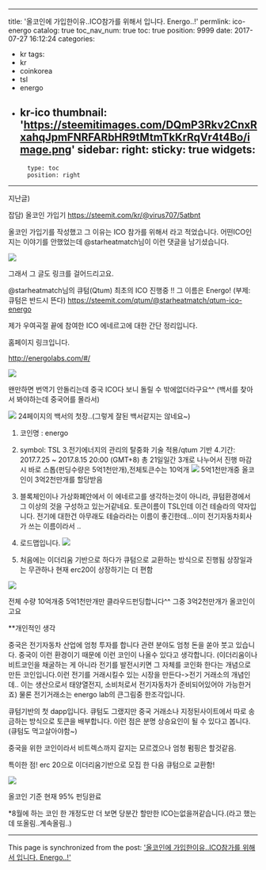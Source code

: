 
---
title: '올코인에 가입한이유..ICO참가를 위해서 입니다. Energo..!'
permlink: ico-energo
catalog: true
toc_nav_num: true
toc: true
position: 9999
date: 2017-07-27 16:12:24
categories:
- kr
tags:
- kr
- coinkorea
- tsl
- energo
- kr-ico
thumbnail: 'https://steemitimages.com/DQmP3Rkv2CnxRxahqJpmFNRFARbHR9tMtmTkKrRqVr4t4Bo/image.png'
sidebar:
    right:
        sticky: true
widgets:
    -
        type: toc
        position: right
---


지난글)

잡담) 올코인 가입기
https://steemit.com/kr/@virus707/5atbnt

올코인 가입기를 작성했고 그 이유는 ICO 참가를 위해서 라고 적었습니다.
어떤ICO인지는 이야기를 안했었는데 @starheatmatch님이 이런 댓글을 남기셨습니다.


![](https://steemitimages.com/DQmP3Rkv2CnxRxahqJpmFNRFARbHR9tMtmTkKrRqVr4t4Bo/image.png)

그래서 그 글도 링크를 걸어드리고요.

@starheatmatch님의 
큐텀(Qtum) 최초의 ICO 진행중 !! 그 이름은 Energo! (부제: 큐텀은 반드시 뜬다)
https://steemit.com/qtum/@starheatmatch/qtum-ico-energo


제가 우여곡절 끝에 참여한 ICO 에네르고에 대한 간단 정리입니다.

홈페이지 링크입니다.

http://energolabs.com/#/


![](https://steemitimages.com/DQme647wsJuqi4ZQ9Yny2kKmxVD7z3MDb726ZqNKo2NjQnB/image.png)

왠만하면 번역기 안돌리는데 중국 ICO다 보니 돌릴 수 밖에없더라구요^^
(백서를 찾아서 봐야하는데 중국어를 몰라서)

![](https://steemitimages.com/DQmXfqesWWsdMiCnDqaCGqBd2QyvMudEE49Tx9Ygbm68DYA/image.png)
24페이지의 백서의 첫장..(그렇게 잘된 백서같지는 않네요~)


1. 코인명 : energo 
2. symbol: TSL
3.전기에너지의 관리의 탈중화 기술 적용/qtum 기반
4.기간: 2017.7.25 ~ 2017.8.15 20:00 (GMT+8) 총 21일일간 3개로 나누어서 진행
                마감시 바로 스톱(펀딩수량은 5억1천만개),전체토큰수는 10억개 
![](https://steemitimages.com/DQmPAkiTA6cGW1F4mAnkkDEHDLMkPhvLG25p8wtfMug3HXe/image.png)
 5억1천만개중 올코인이 3억2천만개를 할당받음

5. 블록체인이나 가상화폐안에서 이 에네르고를 생각하는것이 아니라, 큐텀환경에서 그 이상의 것을 구성하고 있는거같네요. 
 토큰이름이 TSL인데 이건 테슬라의 약자입니다. 전기에 대한건 아무래도 테슬라라는 이름이 좋긴한데...이미 전기자동차회사가 쓰는 이름이라서 ..

6. 로드맵입니다.
![](https://steemitimages.com/DQmP3NkinQRKyM5j5nDSr8oTpNu2Tu1BSnerPAM8RrLYW4x/image.png)

7. 처음에는 이더리움 기반으로 하다가 큐텀으로 교환하는 방식으로 진행됨
    상장일과는 무관하나 현재 erc20이 상장하기는 더 편함

![](https://steemitimages.com/DQmQRkRBx5oCSAF1suuQttjhGHVuhTNBhAGXfEg7u5idhqQ/image.png)

전체 수량 10억개중 5억1천만개만 클라우드펀딩합니다^^ 그중 3억2천만개가 올코인이고요



**개인적인 생각

중국은 전기자동차 산업에 엄청 투자를 합니다 관련 분야도 엄청 돈을 쏟아 붓고 있습니다. 
중국이 이런 환경이기 때문에 이런 코인이 나올수 있다고 생각합니다.
(이더리움이나 비트코인을 채굴하는 게 아니라 전기를 발전시키면 그 자체를 코인화 한다는 개념으로 만든 코인입니다.이런 전기를 거래시킬수 있는 시장을 만든다->전기 거래소의 개념인데.. 이는 생산으로서 태양열전지, 소비처로서 전기자동차가 준비되어있어야 가능한거죠)
물론  전기거래소는 energo lab의 큰그림중 한조각입니다.

큐텀기반의 첫 dapp입니다. 큐텀도 그랬지만 중국 거래소나 지정된사이트에서 따로 송금하는 방식으로 토큰을 배부합니다. 이런 점은 분명 상승요인이 될 수 있다고 봅니다.(큐텀도 먹고살아야함~)

중국을 위한 코인이라서 비트렉스까지 갈지는 모르겠으나 엄청 펌핑은 할것같음.

특이한 점! erc 20으로 이더리움기반으로  모집 한 다음 큐텀으로 교환함!

![](https://steemitimages.com/DQmasVAxUEr9LuGawE7Vm8DjpGfHToQTUcDCnABAUJ9fFXa/image.png)

올코인 기준 현재 95% 펀딩완료


*8월에 하는 코인 한 개정도만 더 보면 당분간 할만한 ICO는없을꺼같습니다.(라고 했는데 또올림..계속올림..)

- - -

This page is synchronized from the post: ['올코인에 가입한이유..ICO참가를 위해서 입니다. Energo..!'](https://steemit.com/@virus707/ico-energo)
